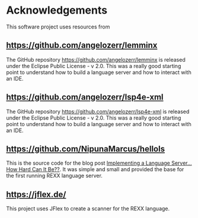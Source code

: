# Acknowledgements

This software project uses resources from

## https://github.com/angelozerr/lemminx

The GitHub repository <https://github.com/angelozerr/lemminx> is released under the 
Eclipse Public License - v 2.0. This was a really good starting point to understand
how to build a language server and how to interact with an IDE.

## https://github.com/angelozerr/lsp4e-xml

The GitHub repository <https://github.com/angelozerr/lsp4e-xml> is released under the 
Eclipse Public License - v 2.0. This was a really good starting point to understand
how to build a language server and how to interact with an IDE.

## https://github.com/NipunaMarcus/hellols

This is the source code for the blog post
[Implementing a Language Server…How Hard Can It Be??](https://medium.com/ballerina-techblog/implementing-a-language-server-how-hard-can-it-be-part-2-fa65a741aa23). 
It was simple and small and provided the base for the first running REXX language server.

## https://jflex.de/

This project uses JFlex to create a scanner for the REXX language.